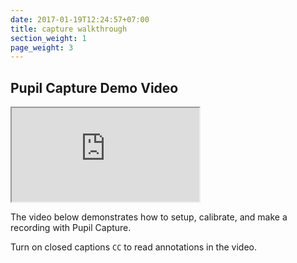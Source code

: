 ```yaml
---
date: 2017-01-19T12:24:57+07:00
title: capture walkthrough
section_weight: 1
page_weight: 3
---
```


## Pupil Capture Demo Video

<iframe src="https://www.youtube.com/embed/Fxll-vPFa90" ></iframe>

The video below demonstrates how to setup, calibrate, and make a recording with Pupil Capture.

Turn on closed captions `CC` to read annotations in the video.